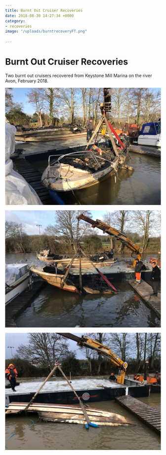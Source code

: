 ```yaml
---
title: Burnt Out Cruiser Recoveries
date: 2018-08-30 14:27:34 +0000
category:
- recoveries
image: "/uploads/burntrecoveryFT.png"

---
```

# Burnt Out Cruiser Recoveries

Two burnt out cruisers recovered from Keystone Mill Marina on the river Avon, February 2018.

![](/uploads/a12c40b1-.jpg)

![](/uploads/3d2619f1-.jpg)

![](/uploads/695fe9dd-.jpg)